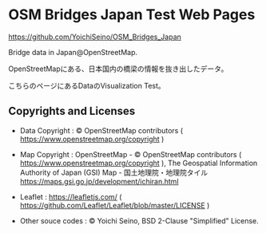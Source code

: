 # OSM Bridges Japan Test Web Pages

https://github.com/YoichiSeino/OSM_Bridges_Japan

Bridge data in Japan@OpenStreetMap.

OpenStreetMapにある、日本国内の橋梁の情報を抜き出したデータ。

こちらのページにあるDataのVisualization Test。

## Copyrights and Licenses

* Data Copyright : © OpenStreetMap contributors ( https://www.openstreetmap.org/copyright )

* Map Copyright : OpenStreetMap -  © OpenStreetMap contributors ( https://www.openstreetmap.org/copyright ), The Geospatial Information Authority of Japan (GSI) Map - 国土地理院・地理院タイル https://maps.gsi.go.jp/development/ichiran.html

* Leaflet : https://leafletjs.com/ ( https://github.com/Leaflet/Leaflet/blob/master/LICENSE )

* Other souce codes : © Yoichi Seino, BSD 2-Clause "Simplified" License.
